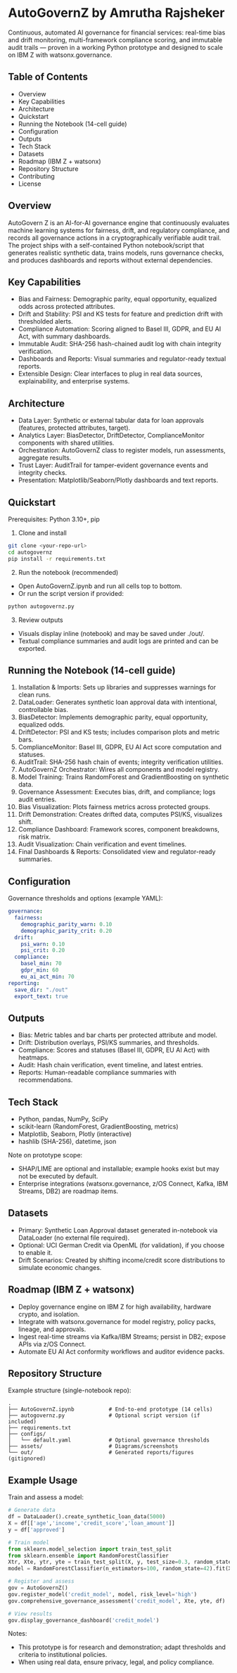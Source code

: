 # AutoGovernZ by Amrutha Rajsheker



Continuous, automated AI governance for financial services: real-time bias and drift monitoring, multi-framework compliance scoring, and immutable audit trails — proven in a working Python prototype and designed to scale on IBM Z with watsonx.governance.

## Table of Contents
- Overview
- Key Capabilities
- Architecture
- Quickstart
- Running the Notebook (14-cell guide)
- Configuration
- Outputs
- Tech Stack
- Datasets
- Roadmap (IBM Z + watsonx)
- Repository Structure
- Contributing
- License

## Overview
AutoGovern Z is an AI-for-AI governance engine that continuously evaluates machine learning systems for fairness, drift, and regulatory compliance, and records all governance actions in a cryptographically verifiable audit trail. The project ships with a self-contained Python notebook/script that generates realistic synthetic data, trains models, runs governance checks, and produces dashboards and reports without external dependencies.

## Key Capabilities
- Bias and Fairness: Demographic parity, equal opportunity, equalized odds across protected attributes.
- Drift and Stability: PSI and KS tests for feature and prediction drift with thresholded alerts.
- Compliance Automation: Scoring aligned to Basel III, GDPR, and EU AI Act, with summary dashboards.
- Immutable Audit: SHA-256 hash-chained audit log with chain integrity verification.
- Dashboards and Reports: Visual summaries and regulator-ready textual reports.
- Extensible Design: Clear interfaces to plug in real data sources, explainability, and enterprise systems.

## Architecture
- Data Layer: Synthetic or external tabular data for loan approvals (features, protected attributes, target).
- Analytics Layer: BiasDetector, DriftDetector, ComplianceMonitor components with shared utilities.
- Orchestration: AutoGovernZ class to register models, run assessments, aggregate results.
- Trust Layer: AuditTrail for tamper-evident governance events and integrity checks.
- Presentation: Matplotlib/Seaborn/Plotly dashboards and text reports.

## Quickstart
Prerequisites: Python 3.10+, pip

1) Clone and install
```bash
git clone <your-repo-url>
cd autogovernz
pip install -r requirements.txt
```

2) Run the notebook (recommended)
- Open AutoGovernZ.ipynb and run all cells top to bottom.
- Or run the script version if provided:
```bash
python autogovernz.py
```

3) Review outputs
- Visuals display inline (notebook) and may be saved under ./out/.
- Textual compliance summaries and audit logs are printed and can be exported.

## Running the Notebook (14-cell guide)
1. Installation & Imports: Sets up libraries and suppresses warnings for clean runs.
2. DataLoader: Generates synthetic loan approval data with intentional, controllable bias.
3. BiasDetector: Implements demographic parity, equal opportunity, equalized odds.
4. DriftDetector: PSI and KS tests; includes comparison plots and metric bars.
5. ComplianceMonitor: Basel III, GDPR, EU AI Act score computation and statuses.
6. AuditTrail: SHA-256 hash chain of events; integrity verification utilities.
7. AutoGovernZ Orchestrator: Wires all components and model registry.
8. Model Training: Trains RandomForest and GradientBoosting on synthetic data.
9. Governance Assessment: Executes bias, drift, and compliance; logs audit entries.
10. Bias Visualization: Plots fairness metrics across protected groups.
11. Drift Demonstration: Creates drifted data, computes PSI/KS, visualizes shift.
12. Compliance Dashboard: Framework scores, component breakdowns, risk matrix.
13. Audit Visualization: Chain verification and event timelines.
14. Final Dashboards & Reports: Consolidated view and regulator-ready summaries.

## Configuration
Governance thresholds and options (example YAML):
```yaml
governance:
  fairness:
    demographic_parity_warn: 0.10
    demographic_parity_crit: 0.20
  drift:
    psi_warn: 0.10
    psi_crit: 0.20
  compliance:
    basel_min: 70
    gdpr_min: 60
    eu_ai_act_min: 70
reporting:
  save_dir: "./out"
  export_text: true
```

## Outputs
- Bias: Metric tables and bar charts per protected attribute and model.
- Drift: Distribution overlays, PSI/KS summaries, and thresholds.
- Compliance: Scores and statuses (Basel III, GDPR, EU AI Act) with heatmaps.
- Audit: Hash chain verification, event timeline, and latest entries.
- Reports: Human-readable compliance summaries with recommendations.

## Tech Stack
- Python, pandas, NumPy, SciPy
- scikit-learn (RandomForest, GradientBoosting, metrics)
- Matplotlib, Seaborn, Plotly (interactive)
- hashlib (SHA-256), datetime, json

Note on prototype scope:
- SHAP/LIME are optional and installable; example hooks exist but may not be executed by default.
- Enterprise integrations (watsonx.governance, z/OS Connect, Kafka, IBM Streams, DB2) are roadmap items.

## Datasets
- Primary: Synthetic Loan Approval dataset generated in-notebook via DataLoader (no external file required).
- Optional: UCI German Credit via OpenML (for validation), if you choose to enable it.
- Drift Scenarios: Created by shifting income/credit score distributions to simulate economic changes.

## Roadmap (IBM Z + watsonx)
- Deploy governance engine on IBM Z for high availability, hardware crypto, and isolation.
- Integrate with watsonx.governance for model registry, policy packs, lineage, and approvals.
- Ingest real-time streams via Kafka/IBM Streams; persist in DB2; expose APIs via z/OS Connect.
- Automate EU AI Act conformity workflows and auditor evidence packs.

## Repository Structure
Example structure (single-notebook repo):
```
.
├── AutoGovernZ.ipynb           # End-to-end prototype (14 cells)
├── autogovernz.py              # Optional script version (if included)
├── requirements.txt
├── configs/
│   └── default.yaml            # Optional governance thresholds
├── assets/                     # Diagrams/screenshots
└── out/                        # Generated reports/figures (gitignored)
```

## Example Usage
Train and assess a model:
```python
# Generate data
df = DataLoader().create_synthetic_loan_data(5000)
X = df[['age','income','credit_score','loan_amount']]
y = df['approved']

# Train model
from sklearn.model_selection import train_test_split
from sklearn.ensemble import RandomForestClassifier
Xtr, Xte, ytr, yte = train_test_split(X, y, test_size=0.3, random_state=42)
model = RandomForestClassifier(n_estimators=100, random_state=42).fit(Xtr, ytr)

# Register and assess
gov = AutoGovernZ()
gov.register_model('credit_model', model, risk_level='high')
gov.comprehensive_governance_assessment('credit_model', Xte, yte, df)

# View results
gov.display_governance_dashboard('credit_model')
```


Notes:
- This prototype is for research and demonstration; adapt thresholds and criteria to institutional policies.
- When using real data, ensure privacy, legal, and policy compliance.
